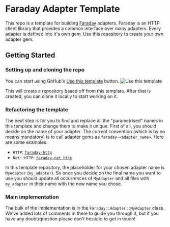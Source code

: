 # Faraday Adapter Template

This repo is a template for building [Faraday][faraday] adapters.
Faraday is an HTTP client library that provides a common interface over many adapters.
Every adapter is defined into it's own gem. Use this repository to create your own adapter gem.

## Getting Started

### Setting up and cloning the repo

You can start using GitHub's [Use this template][use-template] button.
![Use this template](https://docs.github.com/assets/images/help/repository/use-this-template-button.png)

This will create a repository based off from this template.
After that is created, you can clone it locally to start working on it.

### Refactoring the template

The next step is for you to find and replace all the "parametrised" names in this template and change them to make it unique.
First of all, you should decide on the name of your adapter.
The current convention (which is by no means mandatory) is to call adapter gems as `faraday-<adapter_name>`.
Here are some examples:

* `HTTP`: [`faraday-http`][faraday-http]
* `Net::HTTP`: [`faraday-net_http`][faraday-net_http]

In this template repository, the placeholder for your chosen adapter name is `MyAdapter` (`my_adapter`).
So once you decide on the final name you want to use you should update all occurrences of `MyAdapter` and all files with `my_adapter` in their name with the new name you chose.

### Main implementation

The bulk of the implementation is in the `Faraday::Adapter::MyAdapter` class.
We've added lots of comments in there to guide you through it, but if you have any doubt/question please don't hesitate to get in touch! 

[faraday]: https://github.com/lostisland/faraday
[faraday-http]: https://github.com/lostisland/faraday-http
[faraday-net_http]: https://github.com/lostisland/faraday-net_http
[use-template]: https://docs.github.com/en/github/creating-cloning-and-archiving-repositories/creating-a-repository-from-a-template
